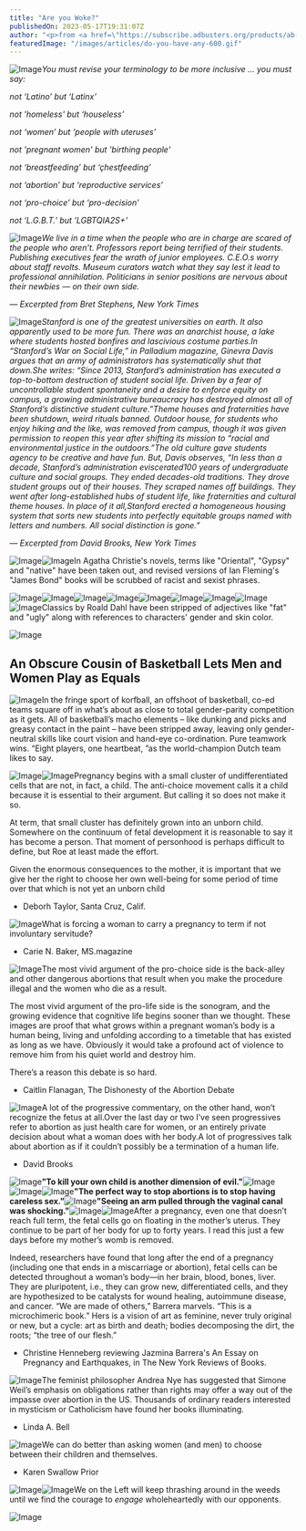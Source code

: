 ```yaml
---
title: "Are you Woke?"
publishedOn: 2023-05-17T19:31:07Z
author: "<p>from <a href=\"https://subscribe.adbusters.org/products/ab-166-pop-goes-the-old-world-order\">Adbusters #166</a></p>"
featuredImage: "/images/articles/do-you-have-any-600.gif"
---
```


![Image](/images/articles/do-you-have-any-600.gif)*You must revise your terminology to be more inclusive ... you must say:*

*not ‘Latino’ but ‘Latinx’*

*not 'homeless' but ‘houseless’*

*not ‘women’ but ‘people with uteruses’*

*not 'pregnant women' but 'birthing people'*

*not ‘breastfeeding’ but ‘çhestfeeding’*

*not ‘abortion’ but ‘reproductive services’*

*not ‘pro-choice’ but ‘pro-decision’*

*not ‘L.G.B.T.’ but ‘LGBTQIA2S+'*

![Image](/images/articles/brush-line-h120.gif)*We live in a time when the people who are in charge are scared of the people who aren’t. Professors report being terrified of their students. Publishing executives fear the wrath of junior employees. C.E.O.s worry about staff revolts. Museum curators watch what they say lest it lead to professional annihilation. Politicians in senior positions are nervous about their newbies — on their own side.*‍*‍*

*— Excerpted from Bret Stephens, New York Times*

![Image](/images/articles/brush-line-h120.gif)*Stanford is one of the greatest universities on earth. It also apparently used to be more fun. There was an anarchist house, a lake where students hosted bonfires and lascivious costume parties.In “Stanford’s War on Social Life,” in Palladium magazine, Ginevra Davis argues that an army of administrators has systematically shut that down.*‍*She writes: “Since 2013, Stanford’s administration has executed a top-to-bottom destruction of student social life. Driven by a fear of uncontrollable student spontaneity and a desire to enforce equity on campus, a growing administrative bureaucracy has destroyed almost all of Stanford’s distinctive student culture.”*‍*Theme houses and fraternities have been shutdown, weird rituals banned. Outdoor house, for students who enjoy hiking and the like, was removed from campus, though it was given permission to reopen this year after shifting its mission to “racial and environmental justice in the outdoors.”*‍*The old culture gave students agency to be creative and have fun. But, Davis observes, “In less than a decade, Stanford’s administration eviscerated100 years of undergraduate culture and social groups. They ended decades-old traditions. They drove student groups out of their houses. They scraped names off buildings. They went after long-established hubs of student life, like fraternities and cultural theme houses. In place of it all,Stanford erected a homogeneous housing system that sorts new students into perfectly equitable groups named with letters and numbers. All social distinction is gone.”*‍

‍*— Excerpted from David Brooks, New York Times*

![Image](/images/articles/stanford-protest-600.gif)![Image](/images/articles/brush-transition-line-h240.gif)In Agatha Christie's novels, terms like "Oriental", "Gypsy" and "native" have been taken out, and revised versions of Ian Fleming's "James Bond" books will be scrubbed of racist and sexist phrases.

![Image](/images/articles/wood-allen-films.gif)![Image](/images/articles/brush-line-h120.gif)![Image](/images/articles/listen-to-michael-jackson.gif)![Image](/images/articles/brush-line-h120.gif)![Image](/images/articles/like-picasso.gif)![Image](/images/articles/brush-line-h120.gif)![Image](/images/articles/read-jk-rowling.gif)![Image](/images/articles/brush-line-h120.gif)![Image](/images/articles/dave-chapel-funny.gif)Classics by Roald Dahl have been stripped of adjectives like "fat" and "ugly" along with references to characters' gender and skin color.

![Image](/images/articles/brush-transition-line-h240.gif)
## An Obscure Cousin of Basketball Lets Men and Women Play as Equals

![Image](/images/articles/korfball.gif)In the fringe sport of korfball, an offshoot of basketball, co-ed teams square off in what’s about as close to total gender-parity competition as it gets. All of basketball’s macho elements – like dunking and picks and greasy contact in the paint – have been stripped away, leaving only gender-neutral skills like court vision and hand-eye co-ordination. Pure teamwork wins. “Eight players, one heartbeat, ”as the world-champion Dutch team likes to say.

![Image](/images/articles/brush-transition-line-h240.gif)![Image](/images/articles/drawing-weird.gif)Pregnancy begins with a small cluster of undifferentiated cells that are not, in fact, a child. The anti-choice movement calls it a child because it is essential to their argument. But calling it so does not make it so.

At term, that small cluster has definitely grown into an unborn child. Somewhere on the continuum of fetal development it is reasonable to say it has become a person. That moment of personhood is perhaps difficult to define, but Roe at least made the effort.

Given the enormous consequences to the mother, it is important that we give her the right to choose her own well-being for some period of time over that which is not yet an unborn child 

- Deborh Taylor, Santa Cruz, Calif.

![Image](/images/articles/brush-line-h120.gif)What is forcing a woman to carry a pregnancy to term if not involuntary servitude? 

- Carie N. Baker, MS.magazine

![Image](/images/articles/brush-transition-line-h240.gif)The most vivid argument of the pro-choice side is the back-alley and other dangerous abortions that result when you make the procedure illegal and the women who die as a result.

The most vivid argument of the pro-life side is the sonogram, and the growing evidence that cognitive life begins sooner than we thought. These images are proof that what grows within a pregnant woman’s body is a human being, living and unfolding according to a timetable that has existed as long as we have. Obviously it would take a profound act of violence to remove him from his quiet world and destroy him.

There’s a reason this debate is so hard. 

- Caitlin Flanagan, The Dishonesty of the Abortion Debate

![Image](/images/articles/brush-line-h120.gif)A lot of the progressive commentary, on the other hand, won’t recognize the fetus at all.Over the last day or two I’ve seen progressives refer to abortion as just health care for women, or an entirely private decision about what a woman does with her body.A lot of progressives talk about abortion as if it couldn’t possibly be a termination of a human life. 

- David Brooks

![Image](/images/articles/brush-transition-line-h240.gif)**"To kill your own child is another dimension of evil."**![Image](/images/articles/brush-line-h120.gif)![Image](/images/articles/dont-say-that.gif)![Image](/images/articles/brush-line-h120.gif)**"The perfect way to stop abortions is to stop having careless sex."**![Image](/images/articles/brush-line-h120.gif)**"Seeing an arm pulled through the vaginal canal was shocking."**![Image](/images/articles/dammit-you-cant-say-that.gif)![Image](/images/articles/brush-transition-line-h240.gif)After a pregnancy, even one that doesn’t reach full term, the fetal cells go on floating in the mother’s uterus. They continue to be part of her body for up to forty years. I read this just a few days before my mother’s womb is removed.

Indeed, researchers have found that long after the end of a pregnancy (including one that ends in a miscarriage or abortion), fetal cells can be detected throughout a woman’s body—in her brain, blood, bones, liver. They are pluripotent, i.e., they can grow new, differentiated cells, and they are hypothesized to be catalysts for wound healing, autoimmune disease, and cancer. “We are made of others,” Barrera marvels. “This is a microchimeric book.” Hers is a vision of art as feminine, never truly original or new, but a cycle: art as birth and death; bodies decomposing the dirt, the roots; “the tree of our flesh.” 

- Christine Henneberg reviewing Jazmina Barrera's An Essay on Pregnancy and Earthquakes, in The New York Reviews of Books.

![Image](/images/articles/brush-line-h120.gif)The feminist philosopher Andrea Nye has suggested that Simone Weil’s emphasis on obligations rather than rights may offer a way out of the impasse over abortion in the US. Thousands of ordinary readers interested in mysticism or Catholicism have found her books illuminating. 

- Linda A. Bell

![Image](/images/articles/brush-line-h120.gif)We can do better than asking women (and men) to choose between their children and themselves. 

- Karen Swallow Prior

![Image](/images/articles/brush-transition-line-h240.gif)![Image](/images/articles/i-woke-up-tshirt.gif)We on the Left will keep thrashing around in the weeds until we find the courage to *engage* wholeheartedly with our opponents.

![Image](/images/articles/kalle-lasn-sign.gif)
